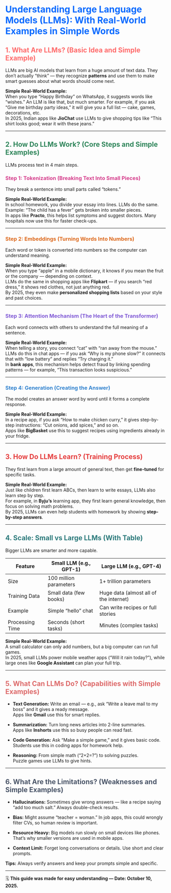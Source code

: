 # <strong><span style="color:#0b6bff">Understanding Large Language Models (LLMs): With Real-World Examples in Simple Words</span></strong>

## <strong><span style="color:#ff6b6b">1. What Are LLMs? (Basic Idea and Simple Example)</span></strong>
LLMs are big AI models that learn from a huge amount of text data. They don’t actually “think” — they recognize **patterns** and use them to make smart guesses about what words should come next.

**Simple Real-World Example:**  
When you type “Happy Birthday” on WhatsApp, it suggests words like “wishes.” An LLM is like that, but much smarter. For example, if you ask “Give me birthday party ideas,” it will give you a full list — cake, games, decorations, etc.  
In 2025, Indian apps like **JioChat** use LLMs to give shopping tips like “This shirt looks good; wear it with these jeans.”

---

## <strong><span style="color:#2f855a">2. How Do LLMs Work? (Core Steps and Simple Examples)</span></strong>
LLMs process text in 4 main steps.

### <strong><span style="color:#d53f8c">Step 1: Tokenization (Breaking Text Into Small Pieces)</span></strong>
They break a sentence into small parts called “tokens.”

**Simple Real-World Example:**  
In school homework, you divide your essay into lines. LLMs do the same.  
Example: “The child has a fever” gets broken into smaller pieces.  
In apps like **Practo**, this helps list symptoms and suggest doctors. Many hospitals now use this for faster check-ups.

---

### <strong><span style="color:#dd6b20">Step 2: Embeddings (Turning Words Into Numbers)</span></strong>
Each word or token is converted into numbers so the computer can understand meaning.

**Simple Real-World Example:**  
When you type “apple” in a mobile dictionary, it knows if you mean the fruit or the company — depending on context.  
LLMs do the same in shopping apps like **Flipkart** — if you search “red dress,” it shows red clothes, not just anything red.  
By 2025, they even make **personalized shopping lists** based on your style and past choices.

---

### <strong><span style="color:#805ad5">Step 3: Attention Mechanism (The Heart of the Transformer)</span></strong>
Each word connects with others to understand the full meaning of a sentence.

**Simple Real-World Example:**  
When telling a story, you connect “cat” with “ran away from the mouse.”  
LLMs do this in chat apps — if you ask “Why is my phone slow?” it connects that with “low battery” and replies “Try charging it.”  
In **bank apps**, this mechanism helps detect fraud by linking spending patterns — for example, “This transaction looks suspicious.”

---

### <strong><span style="color:#3182ce">Step 4: Generation (Creating the Answer)</span></strong>
The model creates an answer word by word until it forms a complete response.

**Simple Real-World Example:**  
In a recipe app, if you ask “How to make chicken curry,” it gives step-by-step instructions: “Cut onions, add spices,” and so on.  
Apps like **BigBasket** use this to suggest recipes using ingredients already in your fridge.

---

## <strong><span style="color:#e53e3e">3. How Do LLMs Learn? (Training Process)</span></strong>
They first learn from a large amount of general text, then get **fine-tuned** for specific tasks.

**Simple Real-World Example:**  
Just like children first learn ABCs, then learn to write essays, LLMs also learn step by step.  
For example, in **Byju’s** learning app, they first learn general knowledge, then focus on solving math problems.  
By 2025, LLMs can even help students with homework by showing **step-by-step answers**.

---

## <strong><span style="color:#2c7a7b">4. Scale: Small vs Large LLMs (With Table)</span></strong>
Bigger LLMs are smarter and more capable.

| Feature         | Small LLM (e.g., GPT-1)           | Large LLM (e.g., GPT-4)                 |
|-----------------|-----------------------------------|----------------------------------------|
| Size            | 100 million parameters            | 1+ trillion parameters                 |
| Training Data   | Small data (few books)            | Huge data (almost all of the internet) |
| Example         | Simple “hello” chat               | Can write recipes or full stories      |
| Processing Time | Seconds (short tasks)             | Minutes (complex tasks)                |

**Simple Real-World Example:**  
A small calculator can only add numbers, but a big computer can run full games.  
In 2025, small LLMs power mobile weather apps (“Will it rain today?”), while large ones like **Google Assistant** can plan your full trip.

---

## <strong><span style="color:#dd6b6b">5. What Can LLMs Do? (Capabilities with Simple Examples)</span></strong>

- **Text Generation:** Write an email — e.g., ask “Write a leave mail to my boss” and it gives a ready message.  
  Apps like **Gmail** use this for smart replies.

- **Summarization:** Turn long news articles into 2-line summaries.  
  Apps like **Inshorts** use this so busy people can read fast.

- **Code Generation:** Ask “Make a simple game,” and it gives basic code.  
  Students use this in coding apps for homework help.

- **Reasoning:** From simple math (“2+2=?”) to solving puzzles.  
  Puzzle games use LLMs to give hints.

---

## <strong><span style="color:#4a5568">6. What Are the Limitations? (Weaknesses and Simple Examples)</span></strong>

- **Hallucinations:** Sometimes give wrong answers — like a recipe saying “add too much salt.” Always double-check results.

- **Bias:** Might assume “teacher = woman.” In job apps, this could wrongly filter CVs, so human review is important.

- **Resource Heavy:** Big models run slowly on small devices like phones. That’s why smaller versions are used in mobile apps.

- **Context Limit:** Forget long conversations or details. Use short and clear prompts.

**Tips:** Always verify answers and keep your prompts simple and specific.

---

🗓️ **This guide was made for easy understanding — Date: October 10, 2025.**
